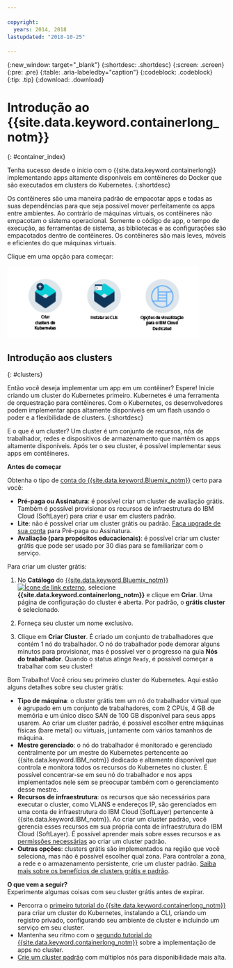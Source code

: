 ```yaml
---

copyright:
  years: 2014, 2018
lastupdated: "2018-10-25"

---
```


{:new_window: target="_blank"}
{:shortdesc: .shortdesc}
{:screen: .screen}
{:pre: .pre}
{:table: .aria-labeledby="caption"}
{:codeblock: .codeblock}
{:tip: .tip}
{:download: .download}



# Introdução ao {{site.data.keyword.containerlong_notm}}
{: #container_index}

Tenha sucesso desde o início com o {{site.data.keyword.containerlong}} implementando apps altamente disponíveis em contêineres do Docker que são executados em clusters do Kubernetes.
{:shortdesc}

Os contêineres são uma maneira padrão de empacotar apps e todas as suas dependências para que seja possível mover perfeitamente os apps entre ambientes. Ao contrário de máquinas virtuais, os contêineres não empacotam o sistema operacional. Somente o código de app, o tempo de execução, as ferramentas de sistema, as bibliotecas e as configurações são empacotados dentro de contêineres. Os contêineres são mais leves, móveis e eficientes do que máquinas virtuais.


Clique em uma opção para começar:

<img usemap="#home_map" border="0" class="image" id="image_ztx_crb_f1b" src="images/cs_public_dedicated_options.png" width="440" alt="Clique em um ícone para iniciar rapidamente com o {{site.data.keyword.containerlong_notm}}. Com o {{site.data.keyword.Bluemix_dedicated_notm}}, clique nesse ícone para ver suas opções." style="width:440px;" />
<map name="home_map" id="home_map">
<area href="#clusters" alt="Introdução aos clusters do Kubernetes em{{site.data.keyword.Bluemix_notm}}" title="Introdução aos clusters do Kubernetes em{{site.data.keyword.Bluemix_notm}}" shape="rect" coords="-7, -8, 108, 211" />
<area href="cs_cli_install.html" alt="Instalar as CLIs." title="Instalar as CLIs." shape="rect" coords="155, -1, 289, 210" />
<area href="cs_dedicated.html#dedicated_environment" alt="{{site.data.keyword.Bluemix_dedicated_notm}} ambiente de nuvem" title="{{site.data.keyword.Bluemix_notm}} ambiente de nuvem" shape="rect" coords="326, -10, 448, 218" />
</map>


## Introdução aos clusters
{: #clusters}

Então você deseja implementar um app em um contêiner? Espere! Inicie criando um cluster do Kubernetes primeiro. Kubernetes é uma ferramenta de orquestração para contêineres. Com o Kubernetes, os desenvolvedores podem implementar apps altamente disponíveis em um flash usando o poder e a flexibilidade de clusters.
{:shortdesc}

E o que é um cluster? Um cluster é um conjunto de recursos, nós de trabalhador, redes e dispositivos de armazenamento que mantêm os apps altamente disponíveis. Após ter o seu cluster, é possível implementar seus apps em contêineres.

**Antes de começar**

Obtenha o tipo de [conta do {{site.data.keyword.Bluemix_notm}}](https://console.bluemix.net/registration/) certo para você:
* **Pré-paga ou Assinatura**: é possível criar um cluster de avaliação grátis. Também é possível provisionar os recursos de infraestrutura do IBM Cloud (SoftLayer) para criar e usar em clusters padrão.
* **Lite**: não é possível criar um cluster grátis ou padrão. [Faça upgrade de sua conta](/docs/account/account_faq.html#changeacct) para Pré-paga ou Assinatura.
* **Avaliação (para propósitos educacionais)**: é possível criar um cluster grátis que pode ser usado por 30 dias para se familiarizar com o serviço.

Para criar um cluster grátis:

1.  No **Catálogo** do [{{site.data.keyword.Bluemix_notm}} ![Ícone de link externo](../icons/launch-glyph.svg "Ícone de link externo")](https://console.bluemix.net/catalog/?category=containers), selecione **{{site.data.keyword.containerlong_notm}}** e clique em **Criar**. Uma página de configuração do cluster é aberta. Por padrão, o **grátis cluster** é selecionado.

2. Forneça seu cluster um nome exclusivo.

3.  Clique em **Criar Cluster**. É criado um conjunto de trabalhadores que contém 1 nó do trabalhador. O nó do trabalhador pode demorar alguns minutos para provisionar, mas é possível ver o progresso na guia **Nós do trabalhador**. Quando o status atinge `Ready`, é possível começar a trabalhar com seu cluster!

Bom Trabalho! Você criou seu primeiro cluster do Kubernetes. Aqui estão alguns detalhes sobre seu cluster grátis:

*   **Tipo de máquina**: o cluster grátis tem um nó do trabalhador virtual que é agrupado em um conjunto de trabalhadores, com 2 CPUs, 4 GB de memória e um único disco SAN de 100 GB disponível para seus apps usarem. Ao criar um cluster padrão, é possível escolher entre máquinas físicas (bare metal) ou virtuais, juntamente com vários tamanhos de máquina.
*   **Mestre gerenciado**: o nó do trabalhador é monitorado e gerenciado centralmente por um mestre do Kubernetes pertencente ao {{site.data.keyword.IBM_notm}} dedicado e altamente disponível que controla e monitora todos os recursos do Kubernetes no cluster. É possível concentrar-se em seu nó do trabalhador e nos apps implementados nele sem se preocupar também com o gerenciamento desse mestre.
*   **Recursos de infraestrutura**: os recursos que são necessários para executar o cluster, como VLANS e endereços IP, são gerenciados em uma conta de infraestrutura do IBM Cloud (SoftLayer) pertencente à {{site.data.keyword.IBM_notm}}. Ao criar um cluster padrão, você gerencia esses recursos em sua própria conta de infraestrutura do IBM Cloud (SoftLayer). É possível aprender mais sobre esses recursos e as [permissões necessárias](cs_users.html#infra_access) ao criar um cluster padrão.
*   **Outras opções**: clusters grátis são implementados na região que você seleciona, mas não é possível escolher qual zona. Para controlar a zona, a rede e o armazenamento persistente, crie um cluster padrão. [Saiba mais sobre os benefícios de clusters grátis e padrão](cs_why.html#cluster_types).


**O que vem a seguir?**</br>
Experimente algumas coisas com seu cluster grátis antes de expirar.

* Percorra o [primeiro tutorial do {{site.data.keyword.containerlong_notm}}](cs_tutorials.html#cs_cluster_tutorial) para criar um cluster do Kubernetes, instalando a CLI, criando um registro privado, configurando seu ambiente de cluster e incluindo um serviço em seu cluster.
* Mantenha seu ritmo com o [segundo tutorial do {{site.data.keyword.containerlong_notm}}](cs_tutorials_apps.html#cs_apps_tutorial) sobre a implementação de apps no cluster.
* [Crie um cluster padrão](cs_clusters.html#clusters_ui) com múltiplos nós para disponibilidade mais alta.


